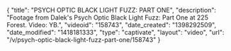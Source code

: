 {
    "title": "PSYCH OPTIC BLACK LIGHT FUZZ: PART ONE",
    "description": "Footage from Dalek's Psych Optic Black Light Fuzz: Part One at 225 Forest. Video: YB.",
    "videoid": "158743",
    "date_created": "1398292509",
    "date_modified": "1418181333",
    "type": "captivate",
    "layout": "video",
    "url": "\/v\/psych-optic-black-light-fuzz-part-one\/158743"
}